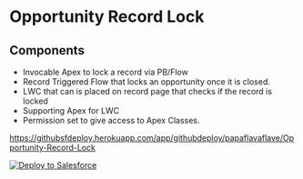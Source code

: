 # Opportunity Record Lock
 ## Components
 * Invocable Apex to lock a record via PB/Flow
 * Record Triggered Flow that locks an opportunity once it is closed.
 * LWC that can is placed on record page that checks if the record is locked
 * Supporting Apex for LWC
 * Permission set to give access to Apex Classes. 


https://githubsfdeploy.herokuapp.com/app/githubdeploy/papaflavaflave/Opportunity-Record-Lock


<a href="https://githubsfdeploy.herokuapp.com?owner=papaflavaflave&repo=Opportunity-Record-Lock">
  <img alt="Deploy to Salesforce"
       src="https://raw.githubusercontent.com/afawcett/githubsfdeploy/master/deploy.png">
</a>